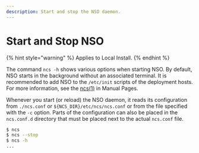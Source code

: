 ```yaml
---
description: Start and stop the NSO daemon.
---
```


# Start and Stop NSO

{% hint style="warning" %}
Applies to Local Install.
{% endhint %}

The command `ncs -h` shows various options when starting NSO. By default, NSO starts in the background without an associated terminal. It is recommended to add NSO to the `/etc/init` scripts of the deployment hosts. For more information, see the [ncs(1)](https://developer.cisco.com/docs/nso-guides-6.3/#!ncs-man-pages-volume-1/man.1.ncs) in Manual Pages.

Whenever you start (or reload) the NSO daemon, it reads its configuration from `./ncs.conf` or `${NCS_DIR}/etc/ncs/ncs.conf` or from the file specified with the `-c` option. Parts of the configuration can also be placed in the `ncs.conf.d` directory that must be placed next to the actual `ncs.conf` file.

```bash
$ ncs
$ ncs --stop
$ ncs -h
...
```
